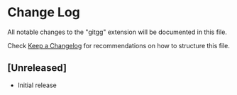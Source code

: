 # Change Log

All notable changes to the "gitgg" extension will be documented in this file.

Check [Keep a Changelog](http://keepachangelog.com/) for recommendations on how to structure this file.

## [Unreleased]

- Initial release